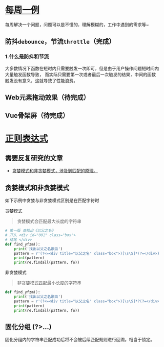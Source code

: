 # [每周一例](./JavaScript/每周一例)
每周解决一个问题，问题可以是不懂的，理解模糊的，工作中遇到的需求等~

## 防抖`debounce`，节流`throttle`（完成）
### 1.什么是防抖和节流
大多数情况下函数在短时内只需要触发一次即可，但是由于用户操作问题短时间内大量触发函数导致，
而实际只需要第一次或者最后一次触发的结果，中间的函数触发没有意义，这就导致了性能浪费。

## Web元素拖动效果（待完成）

## Vue骨架屏（待完成）

# [正则表达式](./RegEx)

## 需要反复研究的文章
* [贪婪模式和非贪婪模式，涉及到匹配的原理。](https://www.cnblogs.com/admans/p/11955614.html)

## 贪婪模式和非贪婪模式
如下示例中贪婪与非贪婪模式区别是在匹配字符时

贪婪模式
> 贪婪模式会匹配最大长度的字符串

```python
# 第一版 查找出《以父之名》
# 开头 <div id="001" class="box">
# 结尾 </div>
def find_yfzm():
    print('找出以父之名歌曲')
    pattern = r'(?<=<div title="以父之名" class="box">)[\s\S]*(?=</div>)'
    print(pattern)
    print(re.findall(pattern, fo))
```

非贪婪模式
> 非贪婪模式匹配最小长度的字符串
```python
def find_yfzm():
    print('找出以父之名歌曲')
    pattern = r'(?<=<div title="以父之名" class="box">)[\s\S]*?(?=</div>)'
    print(pattern)
    print(re.findall(pattern, fo))
```

## 固化分组 (?>…)
固化分组内的字符串匹配成功后将不会被后续匹配规则进行回溯，相当于锁定。
